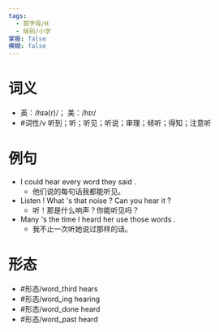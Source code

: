 ```yaml
---
tags:
  - 首字母/H
  - 级别/小学
掌握: false
模糊: false
---
```

# 词义
- 英：/hɪə(r)/； 美：/hɪr/
- #词性/v  听到；听；听见；听说；审理；倾听；得知；注意听
# 例句
- I could hear every word they said .
	- 他们说的每句话我都能听见。
- Listen ! What 's that noise ? Can you hear it ?
	- 听！那是什么响声？你能听见吗？
- Many 's the time I heard her use those words .
	- 我不止一次听她说过那样的话。
# 形态
- #形态/word_third hears
- #形态/word_ing hearing
- #形态/word_done heard
- #形态/word_past heard
